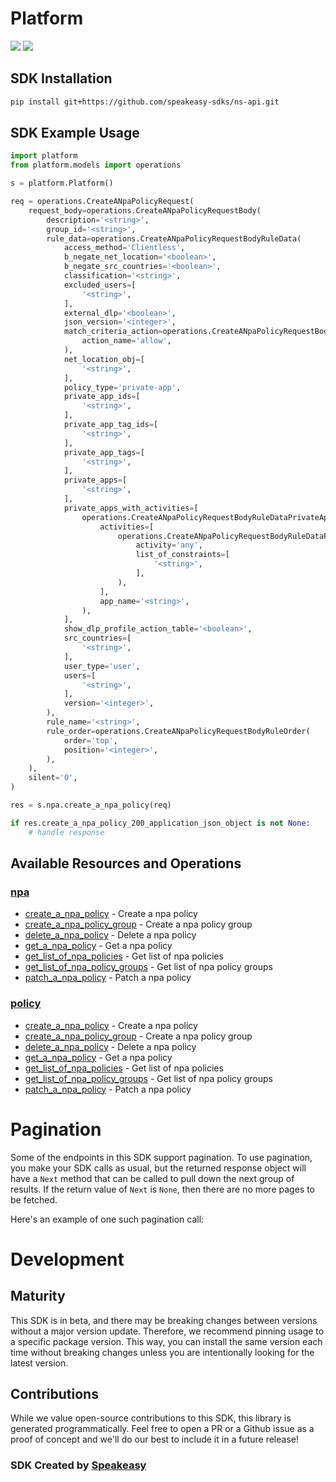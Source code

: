 # Platform

<div align="left">
    <a href="https://speakeasyapi.dev/"><img src="https://custom-icon-badges.demolab.com/badge/-Built%20By%20Speakeasy-212015?style=for-the-badge&logoColor=FBE331&logo=speakeasy&labelColor=545454" /></a>
    <a href="https://github.com/speakeasy-sdks/ns-api.git/actions"><img src="https://img.shields.io/github/actions/workflow/status/speakeasy-sdks/ns-api/speakeasy_sdk_generation.yml?style=for-the-badge" /></a>
    
</div>

<!-- Start SDK Installation -->
## SDK Installation

```bash
pip install git+https://github.com/speakeasy-sdks/ns-api.git
```
<!-- End SDK Installation -->

## SDK Example Usage
<!-- Start SDK Example Usage -->
```python
import platform
from platform.models import operations

s = platform.Platform()

req = operations.CreateANpaPolicyRequest(
    request_body=operations.CreateANpaPolicyRequestBody(
        description='<string>',
        group_id='<string>',
        rule_data=operations.CreateANpaPolicyRequestBodyRuleData(
            access_method='Clientless',
            b_negate_net_location='<boolean>',
            b_negate_src_countries='<boolean>',
            classification='<string>',
            excluded_users=[
                '<string>',
            ],
            external_dlp='<boolean>',
            json_version='<integer>',
            match_criteria_action=operations.CreateANpaPolicyRequestBodyRuleDataMatchCriteriaAction(
                action_name='allow',
            ),
            net_location_obj=[
                '<string>',
            ],
            policy_type='private-app',
            private_app_ids=[
                '<string>',
            ],
            private_app_tag_ids=[
                '<string>',
            ],
            private_app_tags=[
                '<string>',
            ],
            private_apps=[
                '<string>',
            ],
            private_apps_with_activities=[
                operations.CreateANpaPolicyRequestBodyRuleDataPrivateAppsWithActivities(
                    activities=[
                        operations.CreateANpaPolicyRequestBodyRuleDataPrivateAppsWithActivitiesActivities(
                            activity='any',
                            list_of_constraints=[
                                '<string>',
                            ],
                        ),
                    ],
                    app_name='<string>',
                ),
            ],
            show_dlp_profile_action_table='<boolean>',
            src_countries=[
                '<string>',
            ],
            user_type='user',
            users=[
                '<string>',
            ],
            version='<integer>',
        ),
        rule_name='<string>',
        rule_order=operations.CreateANpaPolicyRequestBodyRuleOrder(
            order='top',
            position='<integer>',
        ),
    ),
    silent='0',
)

res = s.npa.create_a_npa_policy(req)

if res.create_a_npa_policy_200_application_json_object is not None:
    # handle response
```
<!-- End SDK Example Usage -->

<!-- Start SDK Available Operations -->
## Available Resources and Operations


### [npa](docs/sdks/npa/README.md)

* [create_a_npa_policy](docs/sdks/npa/README.md#create_a_npa_policy) - Create a npa policy
* [create_a_npa_policy_group](docs/sdks/npa/README.md#create_a_npa_policy_group) - Create a npa policy group
* [delete_a_npa_policy](docs/sdks/npa/README.md#delete_a_npa_policy) - Delete a npa policy
* [get_a_npa_policy](docs/sdks/npa/README.md#get_a_npa_policy) - Get a npa policy
* [get_list_of_npa_policies](docs/sdks/npa/README.md#get_list_of_npa_policies) - Get list of npa policies
* [get_list_of_npa_policy_groups](docs/sdks/npa/README.md#get_list_of_npa_policy_groups) - Get list of npa policy groups
* [patch_a_npa_policy](docs/sdks/npa/README.md#patch_a_npa_policy) - Patch a npa policy

### [policy](docs/sdks/policy/README.md)

* [create_a_npa_policy](docs/sdks/policy/README.md#create_a_npa_policy) - Create a npa policy
* [create_a_npa_policy_group](docs/sdks/policy/README.md#create_a_npa_policy_group) - Create a npa policy group
* [delete_a_npa_policy](docs/sdks/policy/README.md#delete_a_npa_policy) - Delete a npa policy
* [get_a_npa_policy](docs/sdks/policy/README.md#get_a_npa_policy) - Get a npa policy
* [get_list_of_npa_policies](docs/sdks/policy/README.md#get_list_of_npa_policies) - Get list of npa policies
* [get_list_of_npa_policy_groups](docs/sdks/policy/README.md#get_list_of_npa_policy_groups) - Get list of npa policy groups
* [patch_a_npa_policy](docs/sdks/policy/README.md#patch_a_npa_policy) - Patch a npa policy
<!-- End SDK Available Operations -->

<!-- Start Dev Containers -->

<!-- End Dev Containers -->

<!-- Start Pagination -->
# Pagination

Some of the endpoints in this SDK support pagination. To use pagination, you make your SDK calls as usual, but the
returned response object will have a `Next` method that can be called to pull down the next group of results. If the
return value of `Next` is `None`, then there are no more pages to be fetched.

Here's an example of one such pagination call:
<!-- End Pagination -->

<!-- Placeholder for Future Speakeasy SDK Sections -->

# Development

## Maturity

This SDK is in beta, and there may be breaking changes between versions without a major version update. Therefore, we recommend pinning usage
to a specific package version. This way, you can install the same version each time without breaking changes unless you are intentionally
looking for the latest version.

## Contributions

While we value open-source contributions to this SDK, this library is generated programmatically.
Feel free to open a PR or a Github issue as a proof of concept and we'll do our best to include it in a future release!

### SDK Created by [Speakeasy](https://docs.speakeasyapi.dev/docs/using-speakeasy/client-sdks)
